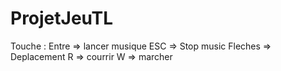 # ProjetJeuTL

Touche :
Entre => lancer musique
ESC => Stop music
Fleches => Deplacement
R => courrir
W => marcher


